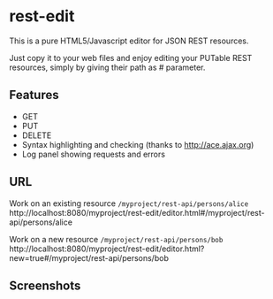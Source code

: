 rest-edit
=========

This is a pure HTML5/Javascript editor for JSON REST resources.

Just copy it to your web files and enjoy editing your PUTable REST resources, simply by giving their path as # parameter.

Features
--------
* GET
* PUT
* DELETE
* Syntax highlighting and checking (thanks to http://ace.ajax.org)
* Log panel showing requests and errors

URL
---

Work on an existing resource ``/myproject/rest-api/persons/alice``
    http://localhost:8080/myproject/rest-edit/editor.html#/myproject/rest-api/persons/alice

Work on a new resource ``/myproject/rest-api/persons/bob``
    http://localhost:8080/myproject/rest-edit/editor.html?new=true#/myproject/rest-api/persons/bob
    
Screenshots
-----------

